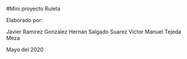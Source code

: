 #Mini proyecto Ruleta

Elaborado por:

Javier Ramirez Gonzalez
Hernan Salgado Suarez
Victor Manuel Tejeda Meza

Mayo del 2020
